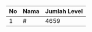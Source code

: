 | No | Nama            | Jumlah Level |
|----|-----------------|--------------|
| 1  | #    |    4659        |
